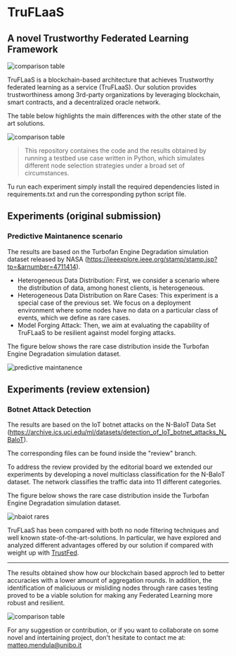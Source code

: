 # TruFLaaS
## A novel Trustworthy Federated Learning Framework

![comparison table](https://raw.githubusercontent.com/MatteoMendula/TruFLaaS/review/assets/architecture.png)

TruFLaaS is a blockchain-based architecture that achieves Trustworthy federated learning as a service (TruFLaaS). Our solution provides trustworthiness among 3rd-party organizations by leveraging blockchain, smart contracts, and a decentralized oracle network. 

The table below highlights the main differences with the other state of the art solutions.

![comparison table](https://raw.githubusercontent.com/MatteoMendula/TruFLaaS/review/assets/comparison.png)

> This repository containes the code and the results obtained by running a testbed use case 
> written in Python, which simulates different node selection strategies under a broad 
> set of circumstances. 

Tu run each experiment simply install the required dependencies listed in requirements.txt and run the corresponding python script file.

## Experiments (original submission)
### Predictive Maintanence scenario

The results are based on the Turbofan Engine Degradation simulation dataset released by
NASA (https://ieeexplore.ieee.org/stamp/stamp.jsp?tp=&arnumber=4711414).

- Heterogeneous Data Distribution: First, we consider a scenario where the distribution of data, among honest clients, is heterogeneous.
- Heterogeneous Data Distribution on Rare Cases: This experiment is a special case of the previous set. We focus on a deployment environment where some nodes have no data on a particular class of events, which we define as rare cases.
- Model Forging Attack: Then, we aim at evaluating the capability of TruFLaaS to be resilient against model forging attacks.

The figure below shows the rare case distribution inside the Turbofan Engine Degradation simulation dataset.

![predictive maintanence](https://raw.githubusercontent.com/MatteoMendula/TruFLaaS/review/assets/RUL_distribution_test_1q.png)

## Experiments (review extension) 
### Botnet Attack Detection

The results are based on the IoT botnet attacks on the N-BaIoT Data Set (https://archive.ics.uci.edu/ml/datasets/detection_of_IoT_botnet_attacks_N_BaIoT).

The corresponding files can be found inside the "review" branch.

To address the review provided by the editorial board we extended our experiments by developing a novel multiclass classification for the N-BaIoT dataset. The network classifies the traffic data into 11 different categories.

The figure below shows the rare case distribution inside the Turbofan Engine Degradation simulation dataset.

![nbaiot rares](https://raw.githubusercontent.com/MatteoMendula/TruFLaaS/review/assets/botnet_rare_cases.png)

TruFLaaS has been compared with both no node filtering techniques and well known state-of-the-art-solutions.
In particular, we have explored and analyzed different advantages offered by our solution if compared with weight up with [TrustFed](https://ieeexplore.ieee.org/document/9416805).

----

The results obtained show how our blockchain based approch led to better accuracies with a lower amount of aggregation rounds.
In addition, the identification of maliciuous or misliding nodes through rare cases testing proved to be a viable solution for making any Federated Learning more robust and resilient.

![comparison table](https://raw.githubusercontent.com/MatteoMendula/TruFLaaS/review/assets/sample_results.png)

For any suggestion or contribution, or if you want to collaborate on some novel and intertaining project, don't hesitate to contact me at: matteo.mendula@unibo.it